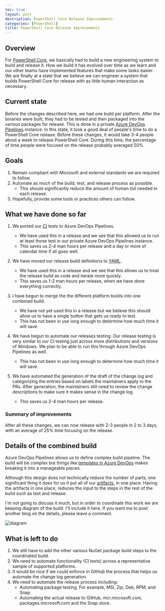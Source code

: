 ```yaml
---
toc: true
layout: post
description: PowerShell Core Release Improvements
categories: [PowerShell]
title: PowerShell Core Release Improvements
---
```


## Overview

For [PowerShell Core](https://github.com/powershell/powershell), we basically had to build a new engineering system to build and release it.  How we build it has evolved over time as we learn and our other teams have implemented features that make some tasks easier.  We are finally at a state that we believe we can engineer a system that builds PowerShell Core for release with as little human interaction as necessary.

## Current state

Before the changes described here, we had one build per platform.  After the binaries were built, they had to be tested and then packaged into the various packages for release.  This is done in a private [Azure DevOps Pipelines](https://docs.microsoft.com/en-us/azure/devops/pipelines/?view=azure-devops) instance.  In this state, it took a good deal of people's time to do a PowerShell Core release.  Before these changes, it would take 3-4 people about a week to release PowerShell Core.  During this time, the percentage of time people were focused on the release probably averaged 50%.

## Goals

1. Remain compliant with Microsoft and external standards we are required to follow.
2. Automate as much of the build, test, and release process as possible.
   * This should significantly reduce the amount of human toil needed in each release.
3. Hopefully, provide some tools or practices others can follow.

## What we have done so far

1. We ported our [CI](https://en.wikipedia.org/wiki/Continuous_integration) tests to Azure DevOps Pipelines.
    * We have used this in a release and we see that this allowed us to run at least those test in our private Azure DevOps Pipelines instance.
    * This saves us 2-4 man hours per release and a day or more of calendar time if all goes well.

2. We have moved our release build definitions to [YAML](https://docs.microsoft.com/en-us/azure/devops/pipelines/yaml-schema?view=azure-devops&tabs=schema#job-templates).
    * We have used this in a release and we see that this allows us to treat the release build as code and iterate more quickly.
    * This saves us 1-2 man hours per release, when we have done everything correctly.

3. I have begun to merge the the different platform builds into one combined build.
    * We have not yet used this in a release but we believe this should allow us to have a single button that gets us ready to test.
    * This has not been in use long enough to determine how much time it will save.

4. We have begun to automate our releases testing.  Our release testing is very similar to our CI testing just across more distributions and versions of  Windows.  We plan to be able to run this through Azure DevOps Pipelines as well.
    * This has not been in use long enough to determine how much time it will save.

5. We have automated the generation of the draft of the change log and categorizing the entries based on labels the maintainers apply to the PRs.  After generation, the maintainers still need to review the change descriptions to make sure it makes sense in the change log.
    * This saves us 2-4 man hours per release.

### Summary of improvements

After all these changes, we can now release with 2-3 people in 2 to 3 days, with an average of 25% time focusing on the release.

## Details of the combined build

Azure DevOps Pipelines allows us to define complex build pipeline.  The build will be complex but things like [templates in Azure DevOps](https://docs.microsoft.com/en-us/azure/devops/pipelines/process/templates?view=azure-devops) makes breaking it into a manageable pieces.

Although this design does not technically reduce the number of parts, one significant thing it does for us it put all of our [artifacts](https://docs.microsoft.com/en-us/azure/devops/pipelines/artifacts/artifacts-overview?view=azure-devops), in one place.  Having the artifacts in one place, reduces the input to the steps in the rest of the build such as test and release.

I'm not going to discuss it much, but in order to coordinate this work we are keeping diagram of the build.  I'll include it here.  If you want me to post another blog on the details, please leave a comment.

![diagram](https://raw.githubusercontent.com/PowerShell/PowerShell/master/tools/releaseBuild/azureDevOps/diagram.svg?sanitize=true)

## What is left to do

1. We still have to add the other various NuGet package build steps to the coordinated build.
2. We need to automate functionality (CI tests) across a representative sample of supported platforms.
3. It would be nice if we could enforce in GitHub the process that helps us automate the change log generation.
4. We need to automate the release process including:
    * Automating package testing.  For example, MSI, Zip, Deb, RPM, and Snap.
    * Automating the actual release to GitHub, mcr.microsoft.com, packages.microsoft.com and the Snap store.
